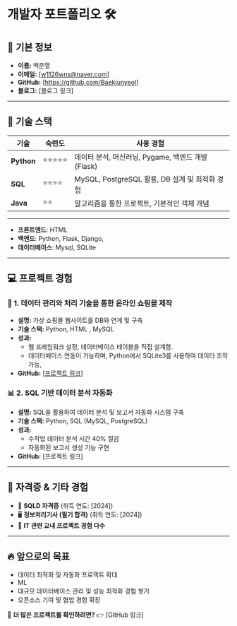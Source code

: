 # 개발자 포트폴리오 🛠️

## 📌 기본 정보
- **이름:** 백준열
- **이메일:** [w1126wns@naver.com]
- **GitHub:** [https://github.com/Baekjunyeol]
- **블로그:** [블로그 링크]

---

## 🚀 기술 스택

| 기술 | 숙련도 | 사용 경험 |
|------|------|------|
| **Python** | ⭐⭐⭐⭐⭐ | 데이터 분석, 머신러닝, Pygame, 백엔드 개발 (Flask) |
| **SQL** | ⭐⭐⭐⭐ | MySQL, PostgreSQL 활용, DB 설계 및 최적화 경험 |
| **Java** | ⭐⭐ | 알고리즘을 통한 프로젝트, 기본적인 객체 개념 |
------
- **프론트엔드**: HTML
- **백엔드**: Python, Flask, Django, 
- **데이터베이스**: Mysql, SQLite
---

## 💻 프로젝트 경험

### 🛒 1. 데이터 관리와 처리 기술을 통한 온라인 쇼핑몰 제작
- **설명:** 가상 쇼핑몰 웹사이트를 DB와 연계 및 구축
- **기술 스택:** Python, HTML , MySQL
- **성과:**
  - 웹 프레임워크 설정, 데이터베이스 테이블을 직접 설계함.
  - 데이터베이스 연동이 가능하며, Python에서 SQLite3를 사용하여 데이터 조작가능,
- **GitHub:** [[프로젝트 링크](https://github.com/Baekjunyeol/Design-Implementation)]

### 📊 2. SQL 기반 데이터 분석 자동화
- **설명:** SQL을 활용하여 데이터 분석 및 보고서 자동화 시스템 구축
- **기술 스택:** Python, SQL (MySQL, PostgreSQL)
- **성과:**
  - 수작업 데이터 분석 시간 40% 절감
  - 자동화된 보고서 생성 기능 구현
- **GitHub:** [프로젝트 링크]

---

## 🏅 자격증 & 기타 경험
- 📜 **SQLD 자격증** (취득 연도: [2024])
- 🖥️ **정보처리기사 (필기 합격)** (취득 연도: [2024])
- 💼 **IT 관련 교내 프로젝트 경험 다수**

---

## 🔥 앞으로의 목표
- 데이터 최적화 및 자동화 프로젝트 확대
- ML
- 대규모 데이터베이스 관리 및 성능 최적화 경험 쌓기
- 오픈소스 기여 및 협업 경험 확장

📢 **더 많은 프로젝트를 확인하려면?** 👉 [GitHub 링크]
